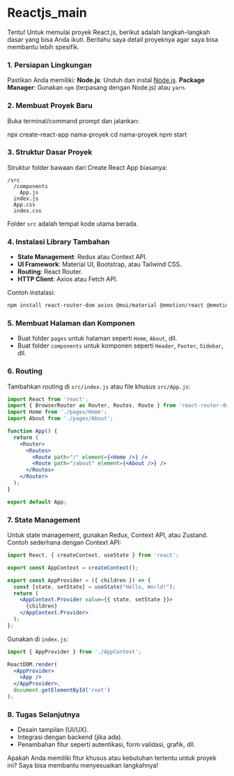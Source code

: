 # Reactjs_main

Tentu! Untuk memulai proyek React.js, berikut adalah langkah-langkah dasar yang bisa Anda ikuti. Beritahu saya detail proyeknya agar saya bisa membantu lebih spesifik.

### 1. **Persiapan Lingkungan**
Pastikan Anda memiliki:
**Node.js**: Unduh dan instal [Node.js](https://nodejs.org/).
**Package Manager**: Gunakan `npm` (terpasang dengan Node.js) atau `yarn`.

### 2. **Membuat Proyek Baru**
Buka terminal/command prompt dan jalankan:

npx create-react-app nama-proyek
cd nama-proyek
npm start


### 3. **Struktur Dasar Proyek**
Struktur folder bawaan dari Create React App biasanya:
```
/src
  /components
    App.js
  index.js
  App.css
  index.css
```
Folder `src` adalah tempat kode utama berada.

### 4. **Instalasi Library Tambahan**
- **State Management**: Redux atau Context API.
- **UI Framework**: Material UI, Bootstrap, atau Tailwind CSS.
- **Routing**: React Router.
- **HTTP Client**: Axios atau Fetch API.

Contoh instalasi:
```bash
npm install react-router-dom axios @mui/material @emotion/react @emotion/styled
```

### 5. **Membuat Halaman dan Komponen**
- Buat folder `pages` untuk halaman seperti `Home`, `About`, dll.
- Buat folder `components` untuk komponen seperti `Header`, `Footer`, `Sidebar`, dll.

### 6. **Routing**
Tambahkan routing di `src/index.js` atau file khusus `src/App.js`:
```jsx
import React from 'react';
import { BrowserRouter as Router, Routes, Route } from 'react-router-dom';
import Home from './pages/Home';
import About from './pages/About';

function App() {
  return (
    <Router>
      <Routes>
        <Route path="/" element={<Home />} />
        <Route path="/about" element={<About />} />
      </Routes>
    </Router>
  );
}

export default App;
```

### 7. **State Management**
Untuk state management, gunakan Redux, Context API, atau Zustand. Contoh sederhana dengan Context API:
```jsx
import React, { createContext, useState } from 'react';

export const AppContext = createContext();

export const AppProvider = ({ children }) => {
  const [state, setState] = useState("Hello, World!");
  return (
    <AppContext.Provider value={{ state, setState }}>
      {children}
    </AppContext.Provider>
  );
};
```
Gunakan di `index.js`:
```jsx
import { AppProvider } from './AppContext';

ReactDOM.render(
  <AppProvider>
    <App />
  </AppProvider>,
  document.getElementById('root')
);
```

### 8. **Tugas Selanjutnya**
- Desain tampilan (UI/UX).
- Integrasi dengan backend (jika ada).
- Penambahan fitur seperti autentikasi, form validasi, grafik, dll.

Apakah Anda memiliki fitur khusus atau kebutuhan tertentu untuk proyek ini? Saya bisa membantu menyesuaikan langkahnya!